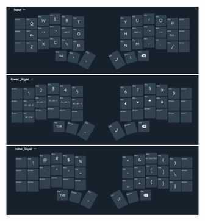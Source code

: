 ![base layer](./images/base.png)
![lower layer](./images/lower.png)
![raise layer](./images/raise.png)
